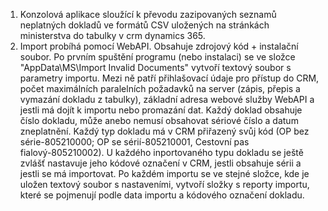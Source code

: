 1. Konzolová aplikace sloužící k převodu zazipovaných seznamů neplatných dokladů ve formátů CSV uložených na stránkách ministerstva do tabulky v crm dynamics 365.
2. Import probíhá pomocí WebAPI.
Obsahuje zdrojový kód + instalační soubor.
Po prvním spuštění programu (nebo instalaci) se ve složce "AppData\MS\Import Invalid Documents" vytvoří textový soubor s parametry importu. Mezi ně patří přihlašovací údaje pro přístup do CRM, počet maximálních paralelních požadavků na server (zápis, přepis a vymazání dokladu z tabulky), základní adresa webové služby WebAPI a jestli má dojít k importu nebo promazání dat.
Každý doklad obsahuje číslo dokladu, může anebo nemusí obsahovat sériové číslo a datum zneplatnění. Každý typ dokladu má v CRM přiřazený svůj kód (OP bez série-805210000; OP se sérií-805210001, Cestovní pas fialový-805210002).
U každého inportovaného typu dokladu se ještě zvlášť nastavuje jeho kódové označení v CRM, jestli obsahuje sérii a jestli se má importovat.
Po každém importu se ve stejné složce, kde je uložen textový soubor s nastaveními, vytvoří složky s reporty importu, které se pojmenují podle data importu a kódového označení dokladu.

